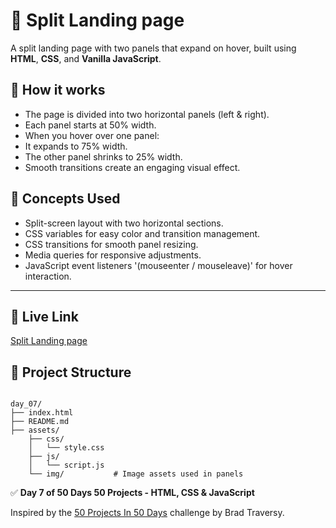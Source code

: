 # 🎯 Split Landing page

A split landing page with two panels that expand on hover, built using **HTML**, **CSS**, and **Vanilla JavaScript**.


## 🚀 How it works
- The page is divided into two horizontal panels (left & right).
- Each panel starts at 50% width.
- When you hover over one panel:
- It expands to 75% width.
- The other panel shrinks to 25% width.
- Smooth transitions create an engaging visual effect.

## 🧠 Concepts Used
- Split-screen layout with two horizontal sections.
- CSS variables for easy color and transition management.
- CSS transitions for smooth panel resizing.
- Media queries for responsive adjustments.
- JavaScript event listeners '(mouseenter / mouseleave)' for hover interaction.


---

## 🔗 Live Link

<a href="https://toaufik.github.io/50-projects-50-Days/day_07/index.html" target="_blank">Split Landing page</a>


## 📁 Project Structure

```

day_07/
├── index.html              
├── README.md               
├── assets/
    ├── css/
    │   └── style.css
    ├── js/
    │   └── script.js
    └── img/           # Image assets used in panels

```

✅ **Day 7 of 50 Days 50 Projects -  HTML, CSS & JavaScript**

Inspired by the [50 Projects In 50 Days](https://www.udemy.com/course/50-projects-50-days/) challenge by Brad Traversy.
